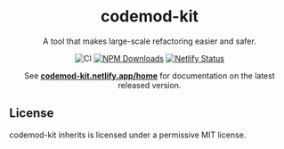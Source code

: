 <h1 align="center">codemod-kit</h1>

<p align="center">A tool that makes large-scale refactoring easier and safer.</p>

<p align="center">
    <img src="https://github.com/developer-bandi/codemod-kit/workflows/CI/badge.svg" alt="CI" />
    <a href="https://www.npmjs.com/package/codemod-kit"><img src="https://img.shields.io/npm/dm/codemod-kit.svg?style=round-square" alt="NPM Downloads" /></a>
    <a href="https://app.netlify.com/sites/codemod-kit/deploys"><img src="https://api.netlify.com/api/v1/badges/7eac2245-08bd-431a-8a0f-1d32f594f9c6/deploy-status" alt="Netlify Status" /></a>
</p>

<p align="center">
  See <strong><a href=https://codemod-kit.netlify.app/home">codemod-kit.netlify.app/home</a></strong> for documentation on the latest released version.
</p>

## License

codemod-kit inherits is licensed under a permissive MIT license.
